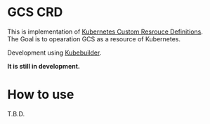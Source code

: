 # GCS CRD

This is implementation of [Kubernetes Custom Resrouce Definitions]((https://kubernetes.io/docs/concepts/extend-kubernetes/api-extension/custom-resources/#customresourcedefinitions)).<br>
The Goal is to opearation GCS as a resource of Kubernetes.

Development using [Kubebuilder](https://book.kubebuilder.io/).

**It is still in development.**

# How to use

T.B.D.

